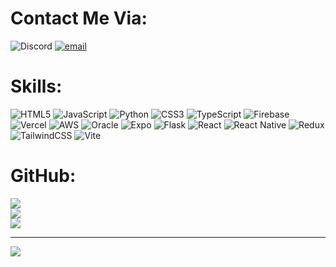 # Contact Me Via:
![[Discord](https://img.shields.io/badge/Discord-%237289DA.svg?logo=discord&logoColor=white)](https://discord.gg/dp#2467) [![email](https://img.shields.io/badge/Email-D14836?logo=gmail&logoColor=white)](mailto:almazwhit3@gmail.com) 

# Skills:
![HTML5](https://img.shields.io/badge/html5-%23E34F26.svg?style=for-the-badge&logo=html5&logoColor=white) ![JavaScript](https://img.shields.io/badge/javascript-%23323330.svg?style=for-the-badge&logo=javascript&logoColor=%23F7DF1E) ![Python](https://img.shields.io/badge/python-3670A0?style=for-the-badge&logo=python&logoColor=ffdd54) ![CSS3](https://img.shields.io/badge/css3-%231572B6.svg?style=for-the-badge&logo=css3&logoColor=white) ![TypeScript](https://img.shields.io/badge/typescript-%23007ACC.svg?style=for-the-badge&logo=typescript&logoColor=white) ![Firebase](https://img.shields.io/badge/firebase-%23039BE5.svg?style=for-the-badge&logo=firebase) ![Vercel](https://img.shields.io/badge/vercel-%23000000.svg?style=for-the-badge&logo=vercel&logoColor=white) ![AWS](https://img.shields.io/badge/AWS-%23FF9900.svg?style=for-the-badge&logo=amazon-aws&logoColor=white) ![Oracle](https://img.shields.io/badge/Oracle-F80000?style=for-the-badge&logo=oracle&logoColor=white) ![Expo](https://img.shields.io/badge/expo-1C1E24?style=for-the-badge&logo=expo&logoColor=#D04A37) ![Flask](https://img.shields.io/badge/flask-%23000.svg?style=for-the-badge&logo=flask&logoColor=white) ![React](https://img.shields.io/badge/react-%2320232a.svg?style=for-the-badge&logo=react&logoColor=%2361DAFB) ![React Native](https://img.shields.io/badge/react_native-%2320232a.svg?style=for-the-badge&logo=react&logoColor=%2361DAFB) ![Redux](https://img.shields.io/badge/redux-%23593d88.svg?style=for-the-badge&logo=redux&logoColor=white) ![TailwindCSS](https://img.shields.io/badge/tailwindcss-%2338B2AC.svg?style=for-the-badge&logo=tailwind-css&logoColor=white) ![Vite](https://img.shields.io/badge/vite-%23646CFF.svg?style=for-the-badge&logo=vite&logoColor=white)
# GitHub:
![](https://github-readme-stats.vercel.app/api?username=Almaz&theme=rose&hide_border=true&include_all_commits=true&count_private=false)<br/>
![](https://nirzak-streak-stats.vercel.app/?user=Almaz&theme=rose&hide_border=true)<br/>
![](https://github-readme-stats.vercel.app/api/top-langs/?username=Almaz&theme=rose&hide_border=true&include_all_commits=true&count_private=false&layout=compact)

---
[![](https://visitcount.itsvg.in/api?id=Almaz&icon=0&color=0)](https://visitcount.itsvg.in)

<!-- Proudly created with GPRM ( https://gprm.itsvg.in ) -->
